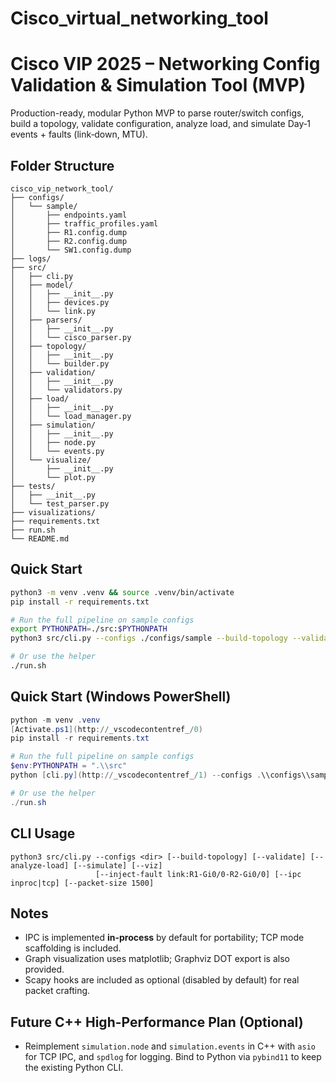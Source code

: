 # Cisco_virtual_networking_tool
# Cisco VIP 2025 – Networking Config Validation & Simulation Tool (MVP)

Production-ready, modular Python MVP to parse router/switch configs, build a topology,
validate configuration, analyze load, and simulate Day‑1 events + faults (link‑down, MTU).

## Folder Structure
```
cisco_vip_network_tool/
├── configs/
│   └── sample/
│       ├── endpoints.yaml
│       ├── traffic_profiles.yaml
│       ├── R1.config.dump
│       ├── R2.config.dump
│       └── SW1.config.dump
├── logs/
├── src/
│   ├── cli.py
│   ├── model/
│   │   ├── __init__.py
│   │   ├── devices.py
│   │   └── link.py
│   ├── parsers/
│   │   ├── __init__.py
│   │   └── cisco_parser.py
│   ├── topology/
│   │   ├── __init__.py
│   │   └── builder.py
│   ├── validation/
│   │   ├── __init__.py
│   │   └── validators.py
│   ├── load/
│   │   ├── __init__.py
│   │   └── load_manager.py
│   ├── simulation/
│   │   ├── __init__.py
│   │   ├── node.py
│   │   └── events.py
│   └── visualize/
│       ├── __init__.py
│       └── plot.py
├── tests/
│   ├── __init__.py
│   └── test_parser.py
├── visualizations/
├── requirements.txt
├── run.sh
└── README.md
```

## Quick Start
```bash
python3 -m venv .venv && source .venv/bin/activate
pip install -r requirements.txt

# Run the full pipeline on sample configs
export PYTHONPATH=./src:$PYTHONPATH
python3 src/cli.py --configs ./configs/sample --build-topology --validate --analyze-load --simulate --viz

# Or use the helper
./run.sh
```

## Quick Start (Windows PowerShell)
```powershell
python -m venv .venv
[Activate.ps1](http://_vscodecontentref_/0)
pip install -r requirements.txt

# Run the full pipeline on sample configs
$env:PYTHONPATH = ".\\src"
python [cli.py](http://_vscodecontentref_/1) --configs .\\configs\\sample --build-topology --validate --analyze-load --simulate --viz

# Or use the helper
./run.sh
```

## CLI Usage
```
python3 src/cli.py --configs <dir> [--build-topology] [--validate] [--analyze-load] [--simulate] [--viz]
                   [--inject-fault link:R1-Gi0/0-R2-Gi0/0] [--ipc inproc|tcp] [--packet-size 1500]
```

## Notes
- IPC is implemented **in-process** by default for portability; TCP mode scaffolding is included.
- Graph visualization uses matplotlib; Graphviz DOT export is also provided.
- Scapy hooks are included as optional (disabled by default) for real packet crafting.

## Future C++ High-Performance Plan (Optional)
- Reimplement `simulation.node` and `simulation.events` in C++ with `asio` for TCP IPC,
  and `spdlog` for logging. Bind to Python via `pybind11` to keep the existing Python CLI.
